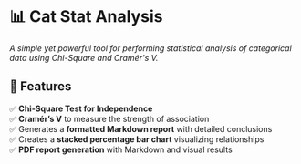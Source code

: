 # 📊 **Cat Stat Analysis**  
*A simple yet powerful tool for performing statistical analysis of categorical data using Chi-Square and Cramér's V.*

## 🚀 **Features**  
✅ **Chi-Square Test for Independence**  
✅ **Cramér’s V** to measure the strength of association  
✅ Generates a **formatted Markdown report** with detailed conclusions  
✅ Creates a **stacked percentage bar chart** visualizing relationships  
✅ **PDF report generation** with Markdown and visual results  